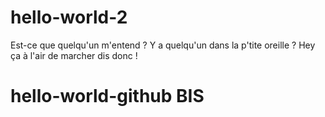 # hello-world-2

Est-ce que quelqu'un m'entend ?
Y a quelqu'un dans la p'tite oreille ?
Hey ça à l'air de marcher dis donc ! 
# hello-world-github BIS
